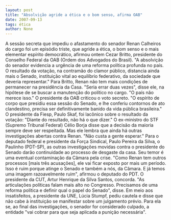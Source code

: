 ```yaml
---
layout: post
title: "Absolvição agride a ética e o bom senso, afirma OAB"
date: 2007-09-13
tags: ética
author: None
---
```

A sess&atilde;o secreta que impediu o afastamento do senador Renan Calheiros do cargo foi um epis&oacute;dio triste, que agride a &eacute;tica, o bom senso e o mais elementar esp&iacute;rito democr&aacute;tico, afirmou ontem Cezar Britto, presidente do Conselho Federal da OAB (Ordem dos Advogados do Brasil).
&quot;A absolvi&ccedil;&atilde;o do senador evidencia a urg&ecirc;ncia de uma reforma pol&iacute;tica profunda no pa&iacute;s. O resultado da vota&ccedil;&atilde;o, na contram&atilde;o do clamor p&uacute;blico, distancia ainda mais o Senado, institui&ccedil;&atilde;o vital ao equil&iacute;brio federativo, da sociedade que deveria representar.&quot;
Para Britto, Renan n&atilde;o tem mais condi&ccedil;&otilde;es de permanecer na presid&ecirc;ncia da Casa. &quot;Seria errar duas vezes&quot;, disse ele, na hip&oacute;tese de se buscar a manuten&ccedil;&atilde;o do pol&iacute;tico no cargo. &quot;O pa&iacute;s n&atilde;o merece isso.&quot;
O presidente da OAB criticou o voto secreto. &quot;O esp&iacute;rito de corpo que presidiu essa sess&atilde;o do Senado, e lhe conferiu contornos de ato clandestino, precisa ser definitivamente banido da vida p&uacute;blica brasileira.&quot;
O presidente da Fiesp, Paulo Skaf, foi lac&ocirc;nico sobre o resultado da vota&ccedil;&atilde;o: &quot;Diante do resultado, n&atilde;o h&aacute; o que dizer.&quot;
O ex-ministro do STF (Supremo Tribunal Federal) C&eacute;lio Borja disse que a decis&atilde;o da maioria sempre deve ser respeitada. Mas ele lembra que ainda h&aacute; outras investiga&ccedil;&otilde;es abertas contra Renan. &quot;N&atilde;o custa a gente esperar.&quot;
Para o deputado federal e presidente da For&ccedil;a Sindical, Paulo Pereira da Silva, o Paulinho (PDT-SP), as outras investiga&ccedil;&otilde;es movidas contra o presidente do Senado dar&atilde;o continuidade ao processo de desgaste da casa. Seu temor &eacute; uma eventual contamina&ccedil;&atilde;o da C&acirc;mara pela crise.
&quot;Como Renan tem outros processos [mais tr&ecirc;s acusa&ccedil;&otilde;es], ele vai ficar exposto por mais um per&iacute;odo. Isso &eacute; ruim porque atinge o Senado e tamb&eacute;m a n&oacute;s, da C&acirc;mara. E j&aacute; temos uma imagem razoavelmente ruim&quot;, afirmou o deputado do PDT.
O presidente da CUT, Artur Henrique da Silva Santos, concorda. &quot;As articula&ccedil;&otilde;es pol&iacute;ticas falam mais alto no Congresso. Precisamos de uma reforma pol&iacute;tica e definir qual o papel do Senado&quot;, disse.
Em meio aos insatisfeitos, a presidente da UNE, L&uacute;cia Stumpf, pediu cautela e disse que n&atilde;o cabe &agrave; institui&ccedil;&atilde;o se manifestar sobre um julgamento pr&eacute;vio.
Para ela se, ao final das investiga&ccedil;&otilde;es, o senador for considerado culpado, a entidade &quot;vai cobrar para que seja aplicada a puni&ccedil;&atilde;o necess&aacute;ria&quot;.
 